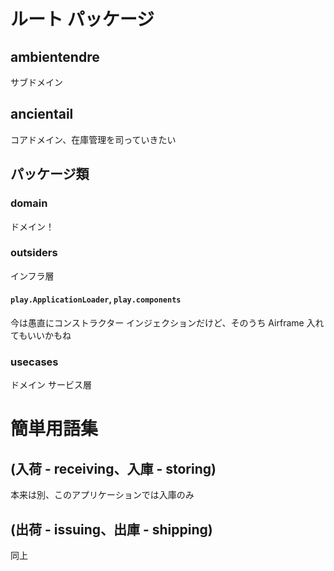# ルート パッケージ
## ambientendre
サブドメイン

## ancientail
コアドメイン、在庫管理を司っていきたい
  
## パッケージ類
### domain
ドメイン！

### outsiders
インフラ層

#### `play.ApplicationLoader`, `play.components`
今は愚直にコンストラクター インジェクションだけど、そのうち Airframe 入れてもいいかもね

### usecases
ドメイン サービス層

# 簡単用語集
## (入荷 - receiving、入庫 - storing)
本来は別、このアプリケーションでは入庫のみ

## (出荷 - issuing、出庫 - shipping)
同上
